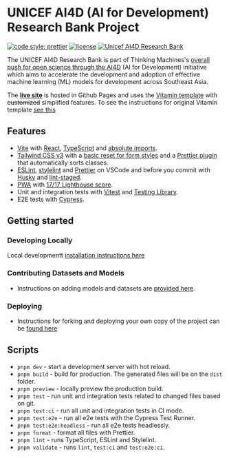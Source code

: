 # UNICEF AI4D (AI for Development) Research Bank Project

<!--
[![codecov](https://codecov.io/gh/wtchnm/Vitamin/branch/main/graph/badge.svg?token=H9BBAKGYI0)](https://codecov.io/gh/wtchnm/Vitamin) ![Test workflow](https://github.com/wtchnm/Vitamin/actions/workflows/test.yml/badge.svg) ![CodeQL workflow](https://github.com/wtchnm/Vitamin/actions/workflows/codeql-analysis.yml/badge.svg) [![Total alerts](https://img.shields.io/lgtm/alerts/g/wtchnm/Vitamin.svg?logo=lgtm&logoWidth=18)](https://lgtm.com/projects/g/wtchnm/Vitamin/alerts/) [![Language grade: JavaScript](https://img.shields.io/lgtm/grade/javascript/g/wtchnm/Vitamin.svg?logo=lgtm&logoWidth=18)](https://lgtm.com/projects/g/wtchnm/Vitamin/context:javascript) [![Vitamin](https://img.shields.io/endpoint?url=https://dashboard.cypress.io/badge/simple/etow1b&style=flat&logo=cypress)](https://dashboard.cypress.io/projects/etow1b/runs) [![code style: prettier](https://img.shields.io/badge/code_style-prettier-ff69b4.svg)](https://github.com/prettier/prettier) [![Commitizen friendly](https://img.shields.io/badge/commitizen-friendly-brightgreen.svg)](http://commitizen.github.io/cz-cli/) [![license](https://img.shields.io/badge/license-MIT-green.svg)](https://github.com/wtchnm/Vitamin/blob/main/LICENSE)
-->

[![code style: prettier](https://img.shields.io/badge/code_style-prettier-ff69b4.svg)](https://github.com/prettier/prettier) [![license](https://img.shields.io/badge/license-MIT-green.svg)](https://github.com/thinkingmachines/ai4d-research-bank-test/blob/main/LICENSE)
[![Unicef AI4D Research Bank](https://img.shields.io/endpoint?url=https://cloud.cypress.io/badge/simple/ivvovd&style=flat&logo=cypress)](https://cloud.cypress.io/projects/ivvovd/runs)

The UNICEF AI4D Research Bank is part of Thinking Machines's [overall push for open science through the AI4D](https://stories.thinkingmachin.es/ai4d-research-bank-test/) (AI for Development) initiative which aims to accelerate the development and adoption of effective machine learning (ML) models for development across Southeast Asia.

The [**live site**](https://thinkingmachines.github.io/ai4d-research-bank-test) is hosted in Github Pages and uses
the [Vitamin template](https://github.com/wtchnm/Vitamin) with ~~customized~~ simplified features. To see the instructions for original Vitamin template [see this](old-README.md)

## Features

- [Vite](https://vitejs.dev) with [React](https://reactjs.org), [TypeScript](https://www.typescriptlang.org) and [absolute imports](https://github.com/aleclarson/vite-tsconfig-paths).
- [Tailwind CSS v3](https://tailwindcss.com) with a [basic reset for form styles](https://github.com/tailwindlabs/tailwindcss-forms) and a [Prettier plugin](https://github.com/tailwindlabs/prettier-plugin-tailwindcss) that automatically sorts classes.
- [ESLint](https://eslint.org), [stylelint](https://stylelint.io) and [Prettier](https://prettier.io) on VSCode and before you commit with [Husky](https://github.com/typicode/husky) and [lint-staged](https://github.com/okonet/lint-staged).
- [PWA](https://github.com/antfu/vite-plugin-pwa) with [17/17 Lighthouse score](https://web.dev/pwa-checklist/).
- Unit and integration tests with [Vitest](https://vitest.dev/) and [Testing Library](https://testing-library.com/).
- E2E tests with [Cypress](https://www.cypress.io).

## Getting started

### Developing Locally

Local developmentt [installation instructions here](SETUP.md)

### Contributing Datasets and Models

- Instructions on adding models and datasets are [provided here](catalog-contribution.md).

### Deploying

- Instructions for forking and deploying your own copy of the project can be [found here](https://github.com/thinkingmachines/ai4d-research-bank-test/blob/main/SETUP.md#deploying)

## Scripts

- `pnpm dev` - start a development server with hot reload.
- `pnpm build` - build for production. The generated files will be on the `dist` folder.
- `pnpm preview` - locally preview the production build.
- `pnpm test` - run unit and integration tests related to changed files based on git.
- `pnpm test:ci` - run all unit and integration tests in CI mode.
- `pnpm test:e2e` - run all e2e tests with the Cypress Test Runner.
- `pnpm test:e2e:headless` - run all e2e tests headlessly.
- `pnpm format` - format all files with Prettier.
- `pnpm lint` - runs TypeScript, ESLint and Stylelint.
- `pnpm validate` - runs `lint`, `test:ci` and `test:e2e:ci`.
